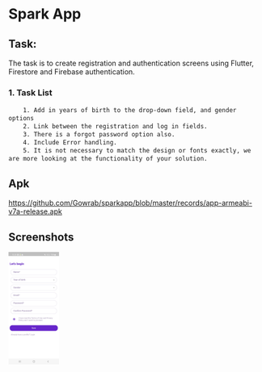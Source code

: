 # Spark App

## Task:

The task is to create registration and authentication screens using Flutter, Firestore and Firebase authentication.
### 1. Task List

        1. Add in years of birth to the drop-down field, and gender options
        2. Link between the registration and log in fields.
        3. There is a forgot password option also.
        4. Include Error handling.
        5. It is not necessary to match the design or fonts exactly, we are more looking at the functionality of your solution.

## Apk
https://github.com/Gowrab/sparkapp/blob/master/records/app-armeabi-v7a-release.apk


## Screenshots

<img src="https://github.com/Gowrab/sparkapp/blob/master/records/registration.jpeg" width="100">

